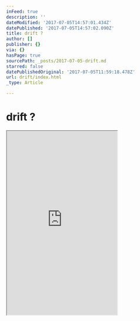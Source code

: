 ```yaml
---
inFeed: true
description: ''
dateModified: '2017-07-05T14:57:01.434Z'
datePublished: '2017-07-05T14:57:02.090Z'
title: drift ?
author: []
publisher: {}
via: {}
hasPage: true
sourcePath: _posts/2017-07-05-drift.md
starred: false
datePublishedOriginal: '2017-07-05T11:59:18.478Z'
url: drift/index.html
_type: Article

---
```

# drift ?

<iframe src="https://the-grid.github.io/ed-userhtml/?g=eJx1VMFS2zAQvecrNj4QuyRKWoa2kwAdKDlwaMoUphcm01Hsta3EkTzSOsEU_r0rxwQGpj5Yu_buvrdPK504qgs86yxMUsPfDvCzkPEqs6bSyUCtZYZjqGwRBjlR6cbD4Xa7FYuFkgsRm_XQmVjJYj2Mc0liWWZBNOm8KuDUA-d_HY3Kezj278lbCIslShqDNq056Tx1ToYtrZPuYAA3JC2BSeHc1TqGS6tSgu8mQRgMOMTFVpV01ummlY5JGR1GTScbaYE8nkohJDiFrdKJ2YrE57_13_1-fIS7eR-6JJRWFIFFqqwG727MChP4BhujEgjbtNhoZwqEgwNoTYHWGvvuQxjsGnBalSUSKB0XVcIFaatiFEEUwZj57nFOoTvqA7dBYo2Um8TxpzsIVIKaVFoHfQgYIFWZt8iytN6w6JC8keCian653Gz9Wird-CXvrV9zruRXk6bNogOYt4CpjMnYmgH32mLUjkkryBvR_eOF15PWacM01zi3VtaitIYM1SUKV_iGY1kUobRZteZ-XNQHLSrtcpaIsfpMoqxcHmpv7mo--eWp_6KHSI2dyjgP35OkO5wz8r4T_tNkN4ULI5PXrdFzlm8AmUgfTB_UDhU58giP2Wfjh6RcxKiKUOMWLiUhtz8Ehv3gEw2HJCZuOhKx5aHGaYHeC4PdtAZRozCAEV4Kjg8I72m4lBvZRnAZIZuB302A4UrGOWNVpryagdRG12tTuSbUWR-4P6VL1w5yc0rbGRsGcMj8DyFoLPKWWPr8hot-TTtDajm7i_pWZjO5xhf2d6O536hSWg6Y8VHkcXVo6QJ5LzBk2XQrNB_nkF8NGXEzu7q-nt7--T39dXP1c8Z4vZE4Eh97zwF-S8Lelzz5vMqrTw-r4_seJ_N10J7x5j6Y6uS_t8E_skWAIA" height="500" style=""></iframe>